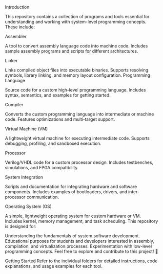 Introduction

This repository contains a collection of programs and tools essential for understanding and working with system-level programming concepts. These include:

Assembler

A tool to convert assembly language code into machine code.
Includes sample assembly programs and scripts for different architectures.


Linker

Links compiled object files into executable binaries.
Supports resolving symbols, library linking, and memory layout configuration.
Programming Language

Source code for a custom high-level programming language.
Includes syntax, semantics, and examples for getting started.


Compiler

Converts the custom programming language into intermediate or machine code.
Features optimizations and multi-target support.


Virtual Machine (VM)

A lightweight virtual machine for executing intermediate code.
Supports debugging, profiling, and sandboxed execution.


Processor

Verilog/VHDL code for a custom processor design.
Includes testbenches, simulations, and FPGA compatibility.


System Integration

Scripts and documentation for integrating hardware and software components.
Includes examples of bootloaders, drivers, and inter-processor communication.


Operating System (OS)

A simple, lightweight operating system for custom hardware or VM.
Includes kernel, memory management, and task scheduling.
This repository is designed for:

Understanding the fundamentals of system software development.
Educational purposes for students and developers interested in assembly, compilation, and virtualization processes.
Experimentation with low-level programming concepts.
Feel free to explore and contribute to this project! 🎉

Getting Started
Refer to the individual folders for detailed instructions, code explanations, and usage examples for each tool.
